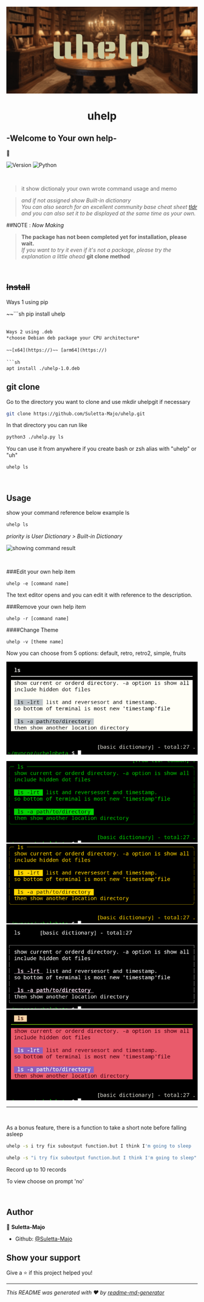 ![uhelp banner](images/uhelp_banner.png)

<h1 align="center">uhelp <h2>-Welcome to Your own help-</h2> 👋</h1>
<p>
<img alt="Version" src="https://img.shields.io/badge/version-1.0-blue.svg?cacheSeconds=2592000" />
  <img alt="Python" src="https://img.shields.io/badge/-Python-F2C63C.svg?logo=python&style=for-the-badge">
</p>

&nbsp;
> it show dictionaly your own wrote command usage and memo

> *and if not assigned show Built-in dictionary*  
> *You can also search for an excellent community base cheat sheet [tldr](https://tldr.sh)*  
> *and you can also set it to be displayed at the same time as your own.*  


##NOTE : *Now Making*
>**The package has not been completed yet for installation, please wait.**  
>*If you want to try it even if it's not a package, please try the explanation a little ahead* **git clone method**

&nbsp;
## ~~Install~~
Ways 1 using pip  

~~```sh
pip install uhelp
```~~  

Ways 2 using .deb  
*choose Debian deb package your CPU architecture*  

~~[x64](https://)~~ [arm64](https://) 

```sh
apt install ./uhelp-1.0.deb
```


## git clone  
Go to the directory you want to clone and use mkdir uhelpgit if necessary  

```sh
git clone https://github.com/Suletta-Majo/uhelp.git
```  

In that directory you can run like  

```sh
python3 ./uhelp.py ls
```  

You can use it from anywhere if you create bash or zsh alias with "uhelp" or "uh"  

```sh
uhelp ls
```




&nbsp;
## Usage

show your command reference below example ls

```sh
uhelp ls
```
*priority is User Dictionary > Built-in Dictionary*
&nbsp;

  <img alt="showing command result" src="https://img.shields.io/badge/-Python-F2C63C.svg?logo=python&style=for-the-badge">
</p>
&nbsp;


###Edit your own help item
```
uhelp -e [command name]
```
The text editor opens and you can edit it with reference to the description.


###Remove your own help item
```
uhelp -r [command name]
```

####Change Theme
```
uhelp -v [theme name]
```
Now you can choose from 5 options: default, retro, retro2, simple, fruits


![default style](images/default_style.png)  

![retro style](images/retro_style.png) ![retro2 style](images/retro2_style.png)  
![simple style](images/simple_style.png) ![fruits style](images/fruits_style.png)  


***

&nbsp;

As a bonus feature, there is a function to take a short note before falling asleep

```sh
uhelp -s i try fix suboutput function.but I think I'm going to sleep
```
```sh
uhelp -s "i try fix suboutput function.but I think I'm going to sleep"
```
Record up to 10 records

To view choose on  prompt 'no'


&nbsp;
## Author

👤 **Suletta-Majo**

* Github: [@Suletta-Majo](https://github.com/Suletta-Majo)

## Show your support

Give a ⭐️ if this project helped you!

***
_This README was generated with ❤️ by [readme-md-generator](https://github.com/kefranabg/readme-md-generator)_
